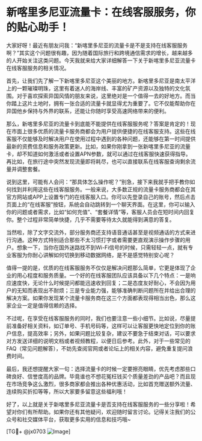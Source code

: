 # 新喀里多尼亚流量卡：在线客服服务，你的贴心助手！

大家好呀！最近有朋友问我：“新喀里多尼亚的流量卡是不是支持在线客服服务啊？”其实这个问题很有趣，因为随着国际旅行和跨境通信需求的增长，越来越多的人开始关注这类问题。今天我就来给大家详细解答一下关于新喀里多尼亚流量卡在线客服服务的相关情况。

首先，让我们先了解一下新喀里多尼亚这个美丽的地方。新喀里多尼亚是南太平洋上的一颗璀璨明珠，这里有着迷人的海岸线、丰富的矿产资源以及独特的文化氛围。对于喜欢探索异国风情的朋友来说，这里绝对是一个值得一去的好地方。而当你踏上这片土地时，拥有一张合适的流量卡就显得尤为重要了。它不仅能帮助你在异国他乡保持与外界的联系，还能让你随时享受高速网络带来的便利。

那么，新喀里多尼亚的流量卡到底能不能提供在线客服服务呢？答案是肯定的！现在市面上很多优质的流量卡服务商都会为用户提供便捷的在线客服支持。这些在线客服不仅能够及时解决用户在使用过程中遇到的各种问题，还能够在第一时间提供最新的资费信息和服务政策更新。比如，如果你刚拿到一张新喀里多尼亚的流量卡，却不知道如何激活或者设置APN参数，就可以通过在线客服快速获得指导。再比如，在旅行途中突然发现流量即将耗尽，也可以直接联系在线客服查询剩余流量并调整套餐。

说到这里，可能有人会问：“那具体怎么操作呢？”别急，接下来我就手把手教你如何找到并利用这些在线客服服务。一般来说，大多数正规的流量卡服务商都会在其官方网站或APP上设置专门的在线客服入口。你可以先登录自己的账号，然后点击页面上的“在线客服”按钮，系统会自动跳转到一个聊天界面。在这里，你可以输入你的问题或者需求，比如“如何充值”、“套餐详情”等，客服人员会在短时间内回复你。整个过程非常简单快捷，几乎不需要等待太久就能得到满意的答复。

当然啦，除了文字交流外，部分服务商还支持语音通话甚至是视频通话的方式来进行沟通。这种方式特别适合那些不太习惯打字或者需要更直观演示操作步骤的用户。想象一下，当你在国外迷路找不到Wi-Fi信号的时候，只需轻轻一点，就有专业客服为你耐心讲解如何切换到移动数据网络，是不是感觉特别安心呢？

值得一提的是，优质的在线客服服务不仅仅是解决问题那么简单，它更是体现了企业的用心程度和服务质量。一个好的在线客服团队应该具备以下几个特点：一是响应速度快，无论什么时候提问都能迅速收到回复；二是态度友好耐心，不会因为用户的无知而表现出不耐烦；三是专业能力强，能够准确判断问题所在并给出合理的解决方案。如果你发现某个流量卡服务商在这三个方面都表现得相当出色，那么这家企业一定是值得信赖的选择。

不过呢，在享受在线客服服务的同时，我们也要注意一些小细节。比如说，尽量提前准备好相关资料，如订单号、手机号码等，这样可以让客服更快地定位到你的账户信息，提高效率；另外，如果问题比较复杂，建议不要急于结束对话，可以要求对方发送详细的说明文档或者视频教程，以便日后参考。此外，对于一些常见的FAQ（常见问题解答），不妨先查阅官网或者论坛上的相关内容，避免重复提问浪费时间。

最后，我还想提醒大家一句：选择流量卡的时候一定要擦亮眼睛，优先考虑那些口碑良好、信誉度高的品牌。毕竟谁也不想花冤枉钱买个质量差劲的产品吧？而且现在市场竞争这么激烈，很多商家都会推出各种优惠活动，比如首充赠送额外流量、连续购买折扣等等，所以大家要多留意这些福利哦！

好了，以上就是关于新喀里多尼亚流量卡是否支持在线客服服务的一些分享啦！希望对你们有所帮助。如果你还有其他疑问，欢迎随时留言讨论。记得关注我们的公众号和社交媒体平台，获取更多实用的信息和技巧哦~

[TG💪+ @jx0703 ![Image](https://github.com/user-attachments/assets/dbca1d08-cadb-493c-b0ec-ad6f7a83f270)]